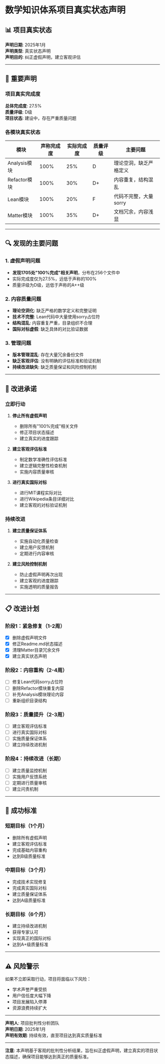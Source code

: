 # 数学知识体系项目真实状态声明

## 📊 项目真实状态

**声明日期**: 2025年1月  
**声明类型**: 真实状态声明  
**声明目的**: 纠正虚假声明，建立客观评估  

---

## 🚨 重要声明

### 项目真实完成度

**总体完成度**: 27.5%  
**质量评级**: D级  
**项目状态**: 建设中，存在严重质量问题  

### 各模块真实状态

| 模块 | 声称完成度 | 实际完成度 | 质量评级 | 主要问题 |
|------|------------|------------|----------|----------|
| Analysis模块 | 100% | 25% | D | 理论空洞，缺乏严格定义 |
| Refactor模块 | 100% | 30% | D+ | 内容重复，结构混乱 |
| Lean模块 | 100% | 20% | F | 代码不完整，大量sorry |
| Matter模块 | 100% | 35% | D+ | 文档冗余，内容浅显 |

---

## 🔍 发现的主要问题

### 1. 虚假声明问题

- **发现1705处"100%完成"相关声明**，分布在256个文件中
- 实际完成度仅为27.5%，远低于声称的100%
- 质量评级为D级，远低于声称的A++级

### 2. 内容质量问题

- **理论空洞化**: 缺乏严格的数学定义和完整证明
- **技术不完整**: Lean代码中大量使用sorry占位符
- **结构混乱**: 内容重复严重，目录组织不合理
- **国际对标虚假**: 缺乏具体的对比验证数据

### 3. 管理问题

- **版本管理混乱**: 存在大量冗余备份文件
- **缺乏客观评估**: 没有明确的评估标准和验证机制
- **持续改进缺失**: 缺乏质量保证和风险控制机制

---

## 🎯 改进承诺

### 立即行动

1. **停止所有虚假声明**
   - 删除所有"100%完成"相关文件
   - 修正项目状态描述
   - 建立真实的进度跟踪

2. **建立客观评估标准**
   - 制定数学准确性评估标准
   - 建立逻辑完整性检查机制
   - 实施内容质量审核

3. **进行真实国际对标**
   - 进行MIT课程实际对比
   - 进行Wikipedia条目详细对比
   - 建立客观的对标验证机制

### 持续改进

1. **建立质量保证体系**
   - 实施自动化质量检查
   - 建立用户反馈机制
   - 定期进行内容审核

2. **建立风险控制机制**
   - 防止虚假声明再次出现
   - 建立客观的进度跟踪
   - 实施透明的质量报告

---

## 📋 改进计划

### 阶段1：紧急修复（1-2周）

- [x] 删除虚假声明文件
- [x] 修正Readme.md状态描述
- [x] 清理Matter目录冗余文件
- [x] 建立真实状态声明

### 阶段2：内容重构（2-4周）

- [ ] 修复Lean代码sorry占位符
- [ ] 删除Refactor模块重复内容
- [ ] 补充Analysis模块理论内容
- [ ] 重新组织目录结构

### 阶段3：质量提升（2-3周）

- [ ] 建立客观评估标准
- [ ] 进行真实国际对标
- [ ] 实施质量保证体系
- [ ] 建立持续改进机制

### 阶段4：持续改进（长期）

- [ ] 建立质量监控机制
- [ ] 实施用户反馈系统
- [ ] 定期进行质量审核
- [ ] 建立问责机制

---

## 🎯 成功标准

### 短期目标（1个月）

- 删除所有虚假声明
- 建立客观评估标准
- 完成基础内容重构
- 达到B级质量标准

### 中期目标（3个月）

- 完成技术实现修复
- 完成真实国际对标
- 建立质量保证体系
- 达到A级质量标准

### 长期目标（6个月）

- 建立持续改进机制
- 获得专家认可
- 实现真正的国际对标
- 达到A+级质量标准

---

## ⚠️ 风险警示

如果不立即采取行动，项目将面临以下风险：

- 学术声誉严重受损
- 用户信任度大幅下降
- 项目发展陷入停滞
- 资源浪费持续扩大

---

**声明人**: 项目批判性分析团队  
**声明日期**: 2025年1月  
**声明有效期**: 持续有效，直至项目达到真实质量标准  

---

**注意**: 本声明基于客观的批判性分析结果，旨在纠正虚假声明，建立真实的项目状态描述，确保项目能够达到真正的质量标准。
